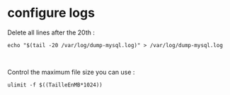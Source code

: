 # configure logs

Delete all lines after the 20th :
```shell
echo "$(tail -20 /var/log/dump-mysql.log)" > /var/log/dump-mysql.log
```
<br />

Control the maximum file size you can use :
```shell
ulimit -f $((TailleEnMB*1024))
```

